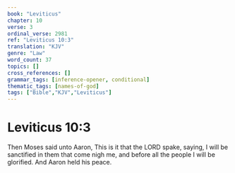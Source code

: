 ```yaml
---
book: "Leviticus"
chapter: 10
verse: 3
ordinal_verse: 2981
ref: "Leviticus 10:3"
translation: "KJV"
genre: "Law"
word_count: 37
topics: []
cross_references: []
grammar_tags: [inference-opener, conditional]
thematic_tags: [names-of-god]
tags: ["Bible","KJV","Leviticus"]
---
```


# Leviticus 10:3

Then Moses said unto Aaron, This is it that the LORD spake, saying, I will be sanctified in them that come nigh me, and before all the people I will be glorified. And Aaron held his peace.

